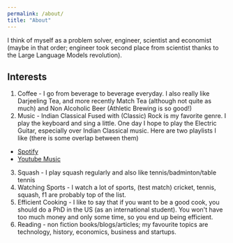 ```yaml
---
permalink: /about/
title: "About"
---
```


I think of myself as a problem solver, engineer, scientist and economist (maybe in that order; engineer took second place from scientist thanks to the Large Language Models revolution).

## Interests

1. Coffee - I go from beverage to beverage everyday. I also really like Darjeeling Tea, and more recently Match Tea (although not quite as much) and Non Alcoholic Beer (Athletic Brewing is so good!)
2. Music - Indian Classical Fused with (Classic) Rock is my favorite genre. I play the keyboard and sing a little. One day I hope to play the Electric Guitar, especially over Indian Classical music. Here are two playlists I like (there is some overlap between them)
  - [Spotify](https://open.spotify.com/playlist/2Z8j28kqLcXFRrVYml1XcK?si=12afe20820f04e93)
  - [Youtube Music](https://music.youtube.com/playlist?list=PLcCa4KMMSjL3fzfeljQ41k0CW0oJmOihH&si=CAMRguxYmHTyP7Nf)
3. Squash - I play squash regularly and also like tennis/badminton/table tennis
4. Watching Sports - I watch a lot of sports, (test match) cricket, tennis, squash, f1 are probably top of the list.
5. Efficient Cooking - I like to say that if you want to be a good cook, you should do a PhD in the US (as an international student). You won't have too much money and only some time, so you end up being efficient.
6. Reading - non fiction books/blogs/articles; my favourite topics are technology, history, economics, business and startups.